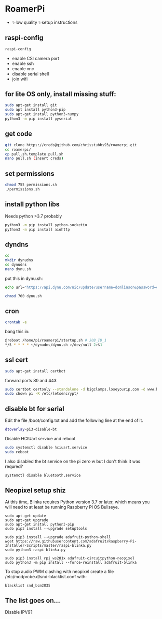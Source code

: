 # RoamerPi

- ✨low quality ✨setup instructions


## raspi-config

```sh
raspi-config
```

- enable CSI camera port
- enable ssh
- enable vnc
- disable serial shell
- join wifi

## for lite OS only, install missing stuff:
```sh
sudo apt-get install git
sudo apt install python3-pip
sudo apt-get install python3-numpy
python3 -m pip install pyserial
```

## get code
```sh
git clone https://creds@github.com/chrisstubbs93/roamerpi.git
cd roamerpi/
cp pull.sh.template pull.sh
nano pull.sh (insert creds)
```

## set permissions
```sh
chmod 755 permissions.sh
./permissions.sh
```


## install python libs
Needs python >3.7 probably
```sh
python3 -m pip install python-socketio
python3 -m pip install aiohttp
```

## dyndns

```sh
cd
mkdir dynudns
cd dynudns
nano dynu.sh
```
put this in dynu.sh:
```sh
echo url="https://api.dynu.com/nic/update?username=domlinson&password=creds" | curl -k -o ~/dynudns/dynu.log -K -
```

```sh
chmod 700 dynu.sh
```

## cron
```sh
crontab -e
```
bang this in:
```sh
@reboot /home/pi/roamerpi/startup.sh # JOB_ID_1
*/5 * * * * ~/dynudns/dynu.sh >/dev/null 2>&1
```



## ssl cert
```sh
sudo apt-get install certbot
```
forward ports 80 and 443
```sh
sudo certbot certonly --standalone -d bigclamps.loseyourip.com -d www.bigclamps.loseyourip.com
sudo chown pi -R /etc/letsencrypt/
```


## disable bt for serial
Edit the file /boot/config.txt and add the following line at the end of it.
```sh
dtoverlay=pi3-disable-bt
```
Disable HCIUart service and reboot
```sh
sudo systemctl disable hciuart.service
sudo reboot
```
I also disabled the bt service on the pi zero w but I don't think it was requred?
```sh
systemctl disable bluetooth.service
```

## Neopixel setup shiz
At this time, Blinka requires Python version 3.7 or later, which means you will need to at least be running Raspberry Pi OS Bullseye.
```
sudo apt-get update
sudo apt-get upgrade
sudo apt-get install python3-pip
sudo pip3 install --upgrade setuptools

sudo pip3 install --upgrade adafruit-python-shell
wget https://raw.githubusercontent.com/adafruit/Raspberry-Pi-Installer-Scripts/master/raspi-blinka.py
sudo python3 raspi-blinka.py

sudo pip3 install rpi_ws281x adafruit-circuitpython-neopixel
sudo python3 -m pip install --force-reinstall adafruit-blinka
```
To stop audio PWM clashing with neopixel create a file /etc/modprobe.d/snd-blacklist.conf with:
```
blacklist snd_bcm2835
```


## The list goes on...
Disable IPV6?
